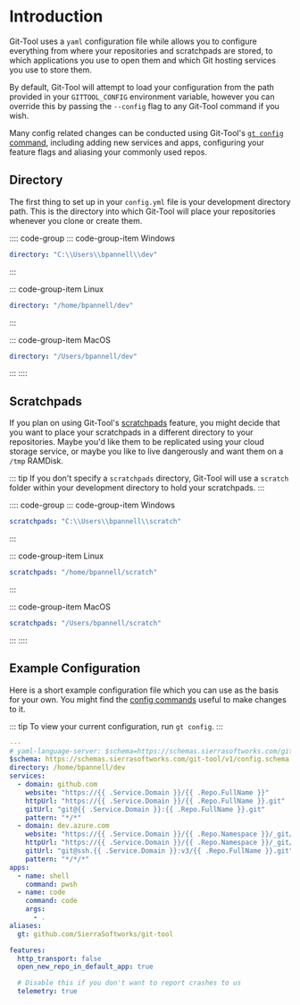 # Introduction

Git-Tool uses a `yaml` configuration file while allows you to configure everything from where your repositories and scratchpads are stored, to which applications you use to open them and which Git hosting services you use to store them.

By default, Git-Tool will attempt to load your configuration from the path provided in your `GITTOOL_CONFIG` environment variable, however you can override this by passing the `--config` flag to any Git-Tool command if you wish.

Many config related changes can be conducted using Git-Tool's [`gt config` command](../commands/config.md), including adding new services and apps, configuring your feature flags and aliasing your commonly used repos.

## Directory

The first thing to set up in your `config.yml` file is your development directory path. This is the directory into which Git-Tool will place your repositories whenever you clone or create them.

:::: code-group ::: code-group-item Windows

```yaml
directory: "C:\\Users\\bpannell\\dev"
```

:::

::: code-group-item Linux

```yaml
directory: "/home/bpannell/dev"
```

:::

::: code-group-item MacOS

```yaml
directory: "/Users/bpannell/dev"
```

::: ::::

## Scratchpads

If you plan on using Git-Tool's [scratchpads](../commands/scratch.md) feature, you might decide that you want to place your scratchpads in a different directory to your repositories. Maybe you'd like them to be replicated using your cloud storage service, or maybe you like to live dangerously and want them on a `/tmp` RAMDisk.

::: tip If you don't specify a `scratchpads` directory, Git-Tool will use a `scratch` folder within your development directory to hold your scratchpads. :::

:::: code-group ::: code-group-item Windows

```yaml
scratchpads: "C:\\Users\\bpannell\\scratch"
```

:::

::: code-group-item Linux

```yaml
scratchpads: "/home/bpannell/scratch"
```

:::

::: code-group-item MacOS

```yaml
scratchpads: "/Users/bpannell/scratch"
```

::: ::::

## Example Configuration

Here is a short example configuration file which you can use as the basis for your own. You might find the [config commands](../commands/config.md) useful to make changes to it.

::: tip To view your current configuration, run `gt config`. :::

```yaml
---
# yaml-language-server: $schema=https://schemas.sierrasoftworks.com/git-tool/v1/config.schema.json
$schema: https://schemas.sierrasoftworks.com/git-tool/v1/config.schema.json
directory: /home/bpannell/dev
services:
  - domain: github.com
    website: "https://{{ .Service.Domain }}/{{ .Repo.FullName }}"
    httpUrl: "https://{{ .Service.Domain }}/{{ .Repo.FullName }}.git"
    gitUrl: "git@{{ .Service.Domain }}:{{ .Repo.FullName }}.git"
    pattern: "*/*"
  - domain: dev.azure.com
    website: "https://{{ .Service.Domain }}/{{ .Repo.Namespace }}/_git/{{ .Repo.Name }}"
    httpUrl: "https://{{ .Service.Domain }}/{{ .Repo.Namespace }}/_git/{{ .Repo.Name }}"
    gitUrl: "git@ssh.{{ .Service.Domain }}:v3/{{ .Repo.FullName }}.git"
    pattern: "*/*/*"
apps:
  - name: shell
    command: pwsh
  - name: code
    command: code
    args:
      - .
aliases:
  gt: github.com/SierraSoftworks/git-tool

features:
  http_transport: false
  open_new_repo_in_default_app: true

  # Disable this if you don't want to report crashes to us
  telemetry: true
```

